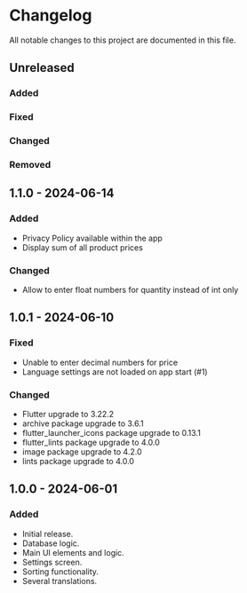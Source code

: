 # Changelog

All notable changes to this project are documented in this file.

## Unreleased

### Added

### Fixed

### Changed

### Removed

## 1.1.0 - 2024-06-14

### Added

- Privacy Policy available within the app
- Display sum of all product prices

### Changed

- Allow to enter float numbers for quantity instead of int only

## 1.0.1 - 2024-06-10

### Fixed

- Unable to enter decimal numbers for price
- Language settings are not loaded on app start (#1)

### Changed

- Flutter upgrade to 3.22.2
- archive package upgrade to 3.6.1
- flutter_launcher_icons package upgrade to 0.13.1
- flutter_lints package upgrade to 4.0.0
- image package upgrade to 4.2.0
- lints package upgrade to 4.0.0

## 1.0.0 - 2024-06-01

### Added

- Initial release.
- Database logic.
- Main UI elements and logic.
- Settings screen.
- Sorting functionality.
- Several translations.

